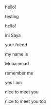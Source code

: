 <p>hello!</p>
<p>testing</p>
<p>hello!</p>
<p>ini Saya</p>
<p>your friend</p>
<p>my name is</p>
<p>Muhammad</p>
<p>remember me</p>
<p>yes I am</p>
<p>nice to meet you</p>
<p>nice to meet you too</p>
